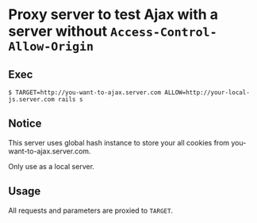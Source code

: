 
# Proxy server to test Ajax with a server without `Access-Control-Allow-Origin`

## Exec

```
$ TARGET=http://you-want-to-ajax.server.com ALLOW=http://your-local-js.server.com rails s
```

## Notice

This server uses global hash instance to store your all cookies from you-want-to-ajax.server.com.

Only use as a local server.

## Usage

All requests and parameters are proxied to `TARGET`.
